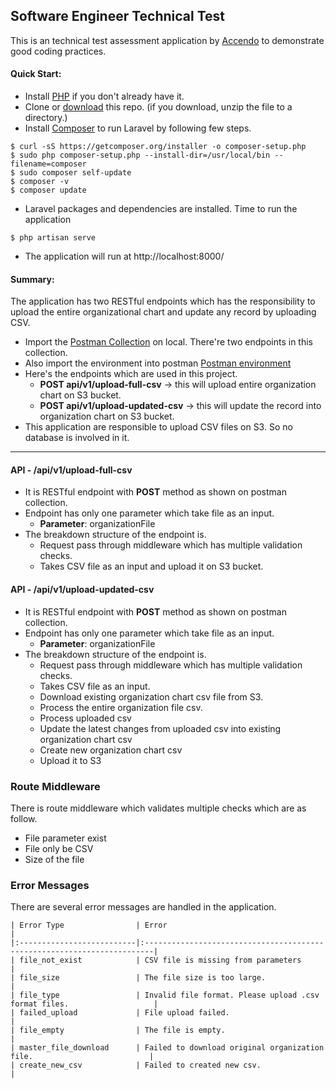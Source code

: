 ## Software Engineer Technical Test

This is an technical test assessment application by [Accendo](https://www.accendotechnologies.com/) to demonstrate good coding practices. 

#### Quick Start:

* Install [PHP](https://www.digitalocean.com/community/tutorials/how-to-install-php-8-1-and-set-up-a-local-development-environment-on-ubuntu-22-04) if you don't already have it.
* Clone or [download](https://github.com/7ep/demo/archive/master.zip) this repo.  (if you download, unzip the file to a directory.)
* Install [Composer](https://www.cherryservers.com/blog/how-to-install-composer-ubuntu) to run Laravel by following few steps.
```
$ curl -sS https://getcomposer.org/installer -o composer-setup.php
$ sudo php composer-setup.php --install-dir=/usr/local/bin --filename=composer
$ sudo composer self-update
$ composer -v
$ composer update
```
* Laravel packages and dependencies are installed. Time to run the application
```
$ php artisan serve
```
* The application will run at http://localhost:8000/

#### Summary:

The application has two RESTful endpoints which has the responsibility to upload the entire organizational chart and update any record by uploading CSV.

* Import the [Postman Collection](https://orolia-prisma-c2.postman.co/workspace/My-Workspace~b1291353-acc3-401d-8485-d1bce8eb51b0/collection/2914555-74a39893-53fb-4cf2-b405-d02a0854b9bb?action=share&creator=2914555&active-environment=2914555-12d97412-c34a-4997-98a7-850dd6a56c42) on local. There're two endpoints in this collection.
* Also import the environment into postman [Postman environment](https://orolia-prisma-c2.postman.co/workspace/My-Workspace~b1291353-acc3-401d-8485-d1bce8eb51b0/environment/2914555-12d97412-c34a-4997-98a7-850dd6a56c42?action=share&creator=2914555&active-environment=2914555-12d97412-c34a-4997-98a7-850dd6a56c42)
* Here's the endpoints which are used in this project.
  * __POST api/v1/upload-full-csv__ -> this will upload entire organization chart on S3 bucket.
  * __POST api/v1/upload-updated-csv__ -> this will update the record into organization chart on S3 bucket.
* This application are responsible to upload CSV files on S3. So no database is involved in it.
---

#### API - /api/v1/upload-full-csv
* It is RESTful endpoint with __POST__ method as shown on postman collection. 
* Endpoint has only one parameter which take file as an input.
   * __Parameter__: organizationFile
* The breakdown structure of the endpoint is.
   * Request pass through middleware which has multiple validation checks.
   * Takes CSV file as an input and upload it on S3 bucket.



#### API - /api/v1/upload-updated-csv
* It is RESTful endpoint with __POST__ method as shown on postman collection. 
* Endpoint has only one parameter which take file as an input.
   * __Parameter__: organizationFile
* The breakdown structure of the endpoint is.
   * Request pass through middleware which has multiple validation checks.
   * Takes CSV file as an input.
   *  Download existing organization chart csv file from S3.
   * Process the entire organization file csv.
   * Process uploaded csv
   * Update the latest changes from uploaded csv into existing organization chart csv
   * Create new organization chart csv
   * Upload it to S3

### Route Middleware
There is route middleware which validates multiple checks which are as follow.
* File parameter exist
* File only be CSV
* Size of the file

### Error Messages
There are several error messages are handled in the application.

~~~
| Error Type                | Error                                                                   |
|:--------------------------|:------------------------------------------------------------------------|
| file_not_exist            | CSV file is missing from parameters                                     |
| file_size                 | The file size is too large.                                             |
| file_type                 | Invalid file format. Please upload .csv format files.                   |
| failed_upload             | File upload failed.                                                     |
| file_empty                | The file is empty.                                                      |
| master_file_download      | Failed to download original organization file.                          |
| create_new_csv            | Failed to created new csv.                                              |
~~~